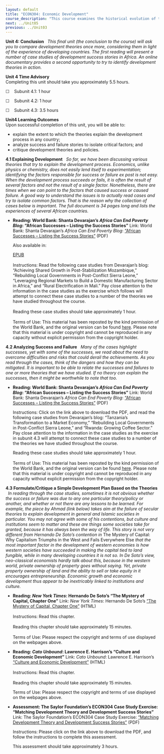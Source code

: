 ```yaml
---
layout: default
title: "ECON304: Economic Development"
course_description: "This course examines the historical evolution of theories related to economic development, focusing on the social, political, and economic processes of transition from underdeveloped or less developed nation to developed nations."
next: ../Unit05
previous: ../Unit03
---
```

**Unit 4: Conclusion** <span id="4"></span> 
*This final unit (the conclusion to the course) will ask you to compare
development theories once more, considering them in light of the
experience of developing countries. The first reading will present a
number of case studies of development success stories in Africa. An
online documentary provides a second opportunity to try to identify
development theories in action.*

**Unit 4 Time Advisory**  
Completing this unit should take you approximately 5.5 hours.  
  
 ☐    Subunit 4.1: 1 hour  
  
 ☐    Subunit 4.2: 1 hour  
  
 ☐    Subunit 4.3: 3.5 hours

**Unit4 Learning Outcomes**  
Upon successful completion of this unit, you will be able to:
-   explain the extent to which the theories explain the development
    process in any country;
-   analyze success and failure stories to isolate critical factors; and
-   critique development theories and policies.

**4.1 Explaining Development** <span id="4.1"></span> 
*So far, we have been discussing various theories that try to explain
the development process. Economics, unlike physics or chemistry, does
not easily lend itself to experimentation; identifying the factors
responsible for success or failure ex post is not easy. When the
development process succeeds or fails, it is often the result of several
factors and not the result of a single factor. Nonetheless, there are
times when we can point to the factors that caused success or caused
failure. A good way to understand the issues is to actually read cases
and try to isolate common factors. That is the reason why the collection
of cases below is important. The full document is 34 pages long and
lists the experiences of several African countries.*

-   **Reading: World Bank: Shanta Devarajan’s *Africa Can End Poverty
    Blog*: “African Successes – Listing the Success Stories”**
    Link: World Bank: Shanta Devarajan’s *Africa Can End Poverty Blog*:
    [“African Successes – Listing the Success
    Stories”](https://resources.saylor.org/archived/wp-content/uploads/2011/06/African-Successes.pdf)
    (PDF)  
      
     Also available in:  

    [EPUB](https://resources.saylor.org/archived/wp-content/uploads/2011/06/African-Successes-World-Bank.epub)  
        
     Instructions: Read the following case studies from Devarajan’s
    blog: “Achieving Shared Growth in Post-Stabilization Mozambique,”
    “Rebuilding Local Governments in Post-Conflict Sierra Leone,”
    “Leveraging Regional Markets to Build a Domestic Manufacturing
    Sector in Africa,” and “Rural Electrification in Mali.” Pay close
    attention to the information in the case studies as the exercise
    which follows will attempt to connect these case studies to a number
    of the theories we have studied throughout the course.  
        
     Reading these case studies should take approximately 1 hour.  
        
     Terms of Use: This material has been reposted by the kind
    permission of the World Bank, and the original version can be found
    [here](http://blogs.worldbank.org/africacan/african-successes-listing-the-success-stories). Please
    note that this material is under copyright and cannot be reproduced
    in any capacity without explicit permission from the copyright
    holder.

**4.2 Analyzing Success and Failure** <span id="4.2"></span> 
*Many of the cases highlight successes, yet with some of the successes,
we read about the need to overcome difficulties and risks that could
derail the achievements. As you read through the cases, think of the
dangers and how they can be mitigated. It is important to be able to
relate the successes and failures to one or more theories that we have
studied. If no theory can explain the successes, then it might be
worthwhile to note that too.*

-   **Reading: World Bank: Shanta Devarajan’s *Africa Can End Poverty
    Blog*: “African Successes – Listing the Success Stories”**
    Link: World Bank: Shanta Devarajan’s *Africa Can End Poverty Blog*:
    [“African Successes – Listing the Success
    Stories”](https://resources.saylor.org/archived/wp-content/uploads/2011/06/African-Successes.pdf)
    (PDF)  
      
     Instructions: Click on the link above to download the PDF, and read
    the following case studies from Devarajan’s blog: “Tanzania’s
    Transformation to a Market Economy,” “Rebuilding Local Governments
    in Post-Conflict Sierra Leone,” and “Rwanda: Growing Coffee Sector.”
    Pay close attention to the information in the case studies as the
    exercise in subunit 4.3 will attempt to connect these case studies
    to a number of the theories we have studied throughout the course.  
      
     Reading these case studies should take approximately 1 hour.  
        
     Terms of Use: This material has been reposted by the kind
    permission of the World Bank, and the original version can be found
    [here](http://blogs.worldbank.org/africacan/african-successes-listing-the-success-stories). Please
    note that this material is under copyright and cannot be reproduced
    in any capacity without explicit permission from the copyright
    holder.

**4.3 Formulate/Critique a Simple Development Plan Based on the
Theories** <span id="4.3"></span> 
*In reading through the case studies, sometimes it is not obvious
whether the success or failure was due to any one particular
theory/policy or another, and whether or not there are any lessons to be
learned. For example, the piece by Ahmad (link below) takes aim at the
failure of secular theories to explain development in general and
Islamic societies in particular. You may not agree with some of his
contentions, but culture and institutions seem to matter and these are
things some societies take for granted, because it has always been the
way of life. This story is not very different from Hernando De Soto’s
contention in* The Mystery of Capital: Why Capitalism Triumphs in the
West and Fails Everywhere Else *that the most important factor in the
development of western economies is how western societies have succeeded
in making the capital tied to land fungible, while in many developing
countries it is not so. In De Soto’s view, neo-classical economists
hardly talk about this, because in the western world, private ownership
of property goes without saying. Yet, private property ownership of land
and the ability to sell or take equity in it encourages
entrepreneurship. Economic growth and economic development thus appear
to be inextricably linked to institutions and culture.*

-   **Reading: *New York Times*: Hernando De Soto’s “The Mystery of
    Capital, Chapter One”**
    Link: *New York Times*: Hernando De Soto’s [“The Mystery of Capital,
    Chapter
    One”](http://www.nytimes.com/books/first/d/desoto-capital.html)
    (HTML)  
        
     Instructions: Read this chapter.  
        
     Reading this chapter should take approximately 15 minutes.  
         
     Terms of Use: Please respect the copyright and terms of use
    displayed on the webpages above.

-   **Reading: *Cato Unbound*: Lawrence E. Harrison’s “Culture and
    Economic Development”**
    Link: *Cato Unbound*: Lawrence E. Harrison’s [“Culture and Economic
    Development”](http://www.cato-unbound.org/2006/12/04/lawrence-e-harrison/culture-and-economic-development/)
    (HTML)  
        
     Instructions: Read this chapter.  
        
     Reading this chapter should take approximately 15 minutes.  
      
     Terms of Use: Please respect the copyright and terms of use
    displayed on the webpages above.

-   **Assessment: The Saylor Foundation’s ECON304 Case Study Exercise:
    “Matching Development Theory and Development Success Stories”**
    Link: The Saylor Foundation’s ECON304 Case Study Exercise:
    [“Matching Development Theory and Development Success
    Stories”](https://resources.saylor.org/archived/wp-content/uploads/2011/05/ECON304-Case-Study-1.pdf)
    (PDF)  
      
     Instructions: Please click on the link above to download the PDF,
    and follow the instructions to complete this assessment.  
      
     This assessment should take approximately 3 hours.


